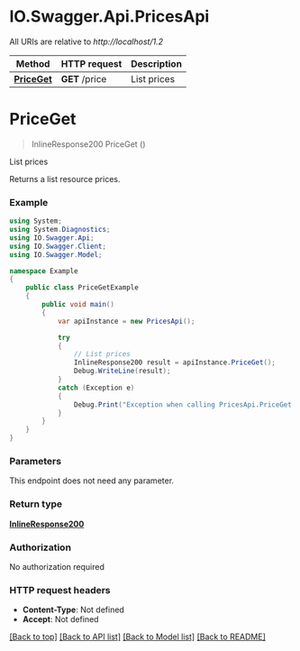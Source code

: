 # IO.Swagger.Api.PricesApi

All URIs are relative to *http://localhost/1.2*

Method | HTTP request | Description
------------- | ------------- | -------------
[**PriceGet**](PricesApi.md#priceget) | **GET** /price | List prices


<a name="priceget"></a>
# **PriceGet**
> InlineResponse200 PriceGet ()

List prices

Returns a list resource prices.

### Example
```csharp
using System;
using System.Diagnostics;
using IO.Swagger.Api;
using IO.Swagger.Client;
using IO.Swagger.Model;

namespace Example
{
    public class PriceGetExample
    {
        public void main()
        {
            var apiInstance = new PricesApi();

            try
            {
                // List prices
                InlineResponse200 result = apiInstance.PriceGet();
                Debug.WriteLine(result);
            }
            catch (Exception e)
            {
                Debug.Print("Exception when calling PricesApi.PriceGet: " + e.Message );
            }
        }
    }
}
```

### Parameters
This endpoint does not need any parameter.

### Return type

[**InlineResponse200**](InlineResponse200.md)

### Authorization

No authorization required

### HTTP request headers

 - **Content-Type**: Not defined
 - **Accept**: Not defined

[[Back to top]](#) [[Back to API list]](../README.md#documentation-for-api-endpoints) [[Back to Model list]](../README.md#documentation-for-models) [[Back to README]](../README.md)

